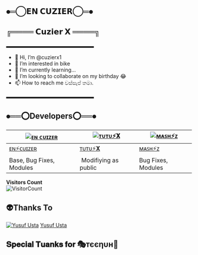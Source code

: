 ##     ⦁═◯𝗘𝗡 𝗖𝗨𝗭𝗜𝗘𝗥◯═⦁

##   ╔════ 𝗖𝘂𝘇𝗶𝗲𝗿 𝗫 ════╗

▬▬▬▬▬▬▬▬▬▬▬▬▬▬▬▬▬

- 👋 Hi, I’m @cuzierx1
- 👀 I’m interested in bike 
- 🌱 I’m currently learning...
- 💞️ I’m looking to collaborate on my birthday  😂
- 📫 How to reach me වස්සැප් තමා.

▬▬▬▬▬▬▬▬▬▬▬▬▬▬▬▬▬

## ⦁══⭕Developers⭕══⦁
  <div align="center">
    
  [![ᴇɴ ᴄᴜɪᴢᴇʀ](https://github.com/farhan-dqz.png?size=100)](https://github.com/farhan-dqz) |  [![ᴛᴜᴛᴜ⚡𝐗](https://github.com/Alien-alfa.png?size=100)](https://github.com/AI-VIKI) | [![ᴍᴀꜱʜ⚡ᴢ](https://github.com/afnanplk.png?size=100)](https://github.com/afnanplk) 
----|----|----
[ᴇɴ⚡ᴄᴜɪᴢᴇʀ](https://github.com/farhan-dqz)  | [ᴛᴜᴛᴜ⚡𝐗](https://github.com/AI-VIKI) | [ᴍᴀꜱʜ⚡ᴢ](https://github.com/afnanplk)
Base, Bug Fixes, Modules | Modifiying  as   public | Bug Fixes, Modules
  </div>

**Visitors Count**  
![VisitorCount](https://profile-counter.glitch.me/{King-Amda}/count.svg) 
                                                             
 

    
## 👽Thanks To
[![Yusuf Usta](https://github.com/yusufusta.png?size=50)](https://t.me/fusufs)
[Yusuf Usta](https://t.me/fusufs)

## 𝐒𝐩𝐞𝐜𝐢𝐚𝐥 𝐓𝐮𝐚𝐧𝐤𝐬 𝐟𝐨𝐫 🎭тєєηυн🚀
